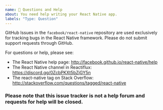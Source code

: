 ```yaml
---
name: 💬 Questions and Help
about: You need help writing your React Native app.
labels: "Type: Question"
---
```


GitHub Issues in the `facebook/react-native` repository are used exclusively for tracking bugs in the React Native framework. Please do not submit support requests through GitHub.

For questions or help, please see:
- The React Native help page: http://facebook.github.io/react-native/help
- The React Native channel in Reactiflux: https://discord.gg/0ZcbPKXt5bZjGY5n
- The react-native tag on Stack Overflow: http://stackoverflow.com/questions/tagged/react-native


### Please note that this issue tracker is not a help forum and requests for help will be closed.